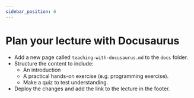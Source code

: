 ```yaml
---
sidebar_position: 6
---
```


# Plan your lecture with Docusaurus

- Add a new page called `teaching-with-docusaurus.md` to the `docs` folder.
- Structure the content to include:
  - An introduction
  - A practical hands-on exercise (e.g. programming exercise).
  - Make a quiz to test understanding.
- Deploy the changes and add the link to the lecture in the footer.